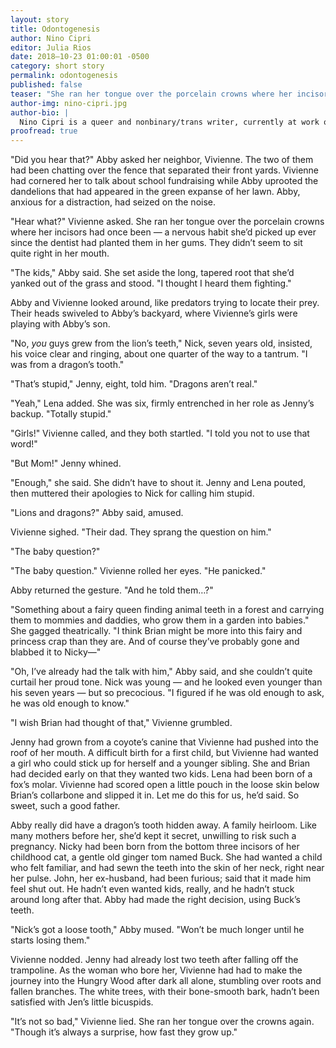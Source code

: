 ```yaml
---
layout: story
title: Odontogenesis
author: Nino Cipri
editor: Julia Rios
date: 2018–10-23 01:00:01 -0500
category: short story
permalink: odontogenesis
published: false
teaser: "She ran her tongue over the porcelain crowns where her incisors had once been—a nervous habit she’d picked up ever since the dentist had planted them in her gums."
author-img: nino-cipri.jpg
author-bio: |
  Nino Cipri is a queer and nonbinary/trans writer, currently at work on an MFA at the University of Kansas. A multidisciplinary artist, Nino has also written plays, screenplays, and radio features; performed as a dancer, actor, and puppeteer; and worked as a stagehand, bookseller, bike mechanic, and labor organizer. Their writing has appeared multiple times in _Fireside Magazine_, as well as in _Nightmare Magazine_, _Tor.com_, _Interfictions Online_, and other fine venues. One time an angry person called Nino a verbal terrorist, which was pretty cool.
proofread: true
---
```


"Did you hear that?" Abby asked her neighbor, Vivienne. The two of them had been chatting over the fence that separated their front yards. Vivienne had cornered her to talk about school fundraising while Abby uprooted the dandelions that had appeared in the green expanse of her lawn. Abby, anxious for a distraction, had seized on the noise.

"Hear what?" Vivienne asked. She ran her tongue over the porcelain crowns where her incisors had once been — a nervous habit she’d picked up ever since the dentist had planted them in her gums. They didn’t seem to sit quite right in her mouth.

"The kids," Abby said. She set aside the long, tapered root that she’d yanked out of the grass and stood. "I thought I heard them fighting."

Abby and Vivienne looked around, like predators trying to locate their prey. Their heads swiveled to Abby’s backyard, where Vivienne’s girls were playing with Abby’s son.

"No, _you_ guys grew from the lion’s teeth," Nick, seven years old, insisted, his voice clear and ringing, about one quarter of the way to a tantrum. "I was from a dragon’s tooth."

"That’s stupid," Jenny, eight, told him. "Dragons aren’t real."

"Yeah," Lena added. She was six, firmly entrenched in her role as Jenny’s backup. "Totally stupid."

"Girls!" Vivienne called, and they both startled. "I told you not to use that word!"

"But Mom!" Jenny whined.

"Enough," she said. She didn’t have to shout it. Jenny and Lena pouted, then muttered their apologies to Nick for calling him stupid.

"Lions and dragons?" Abby said, amused.

Vivienne sighed. "Their dad. They sprang the question on him."

"The baby question?"

"The baby question." Vivienne rolled her eyes. "He panicked."

Abby returned the gesture. "And he told them…?"

"Something about a fairy queen finding animal teeth in a forest and carrying them to mommies and daddies, who grow them in a garden into babies." She gagged theatrically. "I think Brian might be more into this fairy and princess crap than they are. And of course they’ve probably gone and blabbed it to Nicky—"

"Oh, I’ve already had the talk with him," Abby said, and she couldn’t quite curtail her proud tone. Nick was young — and he looked even younger than his seven years — but so precocious. "I figured if he was old enough to ask, he was old enough to know."

"I wish Brian had thought of that," Vivienne grumbled.

Jenny had grown from a coyote’s canine that Vivienne had pushed into the roof of her mouth. A difficult birth for a first child, but Vivienne had wanted a girl who could stick up for herself and a younger sibling. She and Brian had decided early on that they wanted two kids. Lena had been born of a fox’s molar. Vivienne had scored open a little pouch in the loose skin below Brian’s collarbone and slipped it in. Let me do this for us, he’d said. So sweet, such a good father.

Abby really did have a dragon’s tooth hidden away. A family heirloom. Like many mothers before her, she’d kept it secret, unwilling to risk such a pregnancy. Nicky had been born from the bottom three incisors of her childhood cat, a gentle old ginger tom named Buck. She had wanted a child who felt familiar, and had sewn the teeth into the skin of her neck, right near her pulse. John, her ex-husband, had been furious; said that it made him feel shut out. He hadn’t even wanted kids, really, and he hadn’t stuck around long after that. Abby had made the right decision, using Buck’s teeth.

"Nick’s got a loose tooth," Abby mused. "Won’t be much longer until he starts losing them."

Vivienne nodded. Jenny had already lost two teeth after falling off the trampoline. As the woman who bore her, Vivienne had had to make the journey into the Hungry Wood after dark all alone, stumbling over roots and fallen branches. The white trees, with their bone-smooth bark, hadn’t been satisfied with Jen’s little bicuspids.

"It’s not so bad," Vivienne lied. She ran her tongue over the crowns again. "Though it’s always a surprise, how fast they grow up."
